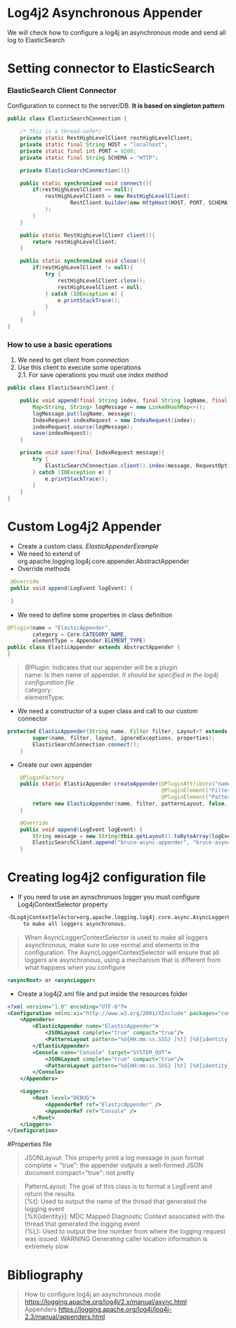 # Log4j2 Asynchronous Appender
We will check how to configure a log4j an asynchronous mode and send all log to ElasticSearch

# Setting connector to ElasticSearch 
### ElasticSearch Client Connector  
Configuration to connect to the server/DB. **It is based on singleton pattern**
```java
public class ElasticSearchConnection {

    /* This is a thread-safe*/
    private static RestHighLevelClient restHighLevelClient;
    private static final String HOST = "localhost";
    private static final int PORT = 9200;
    private static final String SCHEMA = "HTTP";

    private ElasticSearchConnection(){}

    public static synchronized void connect(){
        if(restHighLevelClient == null){
            restHighLevelClient = new RestHighLevelClient(
                    RestClient.builder(new HttpHost(HOST, PORT, SCHEMA))
            );
        }
    }

    public static RestHighLevelClient client(){
        return restHighLevelClient;
    }

    public static synchronized void close(){
        if(restHighLevelClient != null){
            try {
                restHighLevelClient.close();
                restHighLevelClient = null;
            } catch (IOException e) {
                e.printStackTrace();
            }
        }
    }
}  
```
### How to use a basic operations
1. We need to get client from connection
2. Use this client to execute some operations  
    2.1. For save operations you must use *index method* 
````java
public class ElasticSearchClient {

    public void append(final String index, final String logName, final String message) {
        Map<String, String> logMessage = new LinkedHashMap<>();
        logMessage.put(logName, message);
        IndexRequest indexRequest = new IndexRequest(index);
        indexRequest.source(logMessage);
        save(indexRequest);
    }

    private void save(final IndexRequest message){
        try {
            ElasticSearchConnection.client().index(message, RequestOptions.DEFAULT);
        } catch (IOException e) {
            e.printStackTrace();
        }
    }
}
````

# Custom Log4j2 Appender
- Create a custom class. *ElasticAppenderExample* 
- We need to extend of org.apache.logging.log4j.core.appender.AbstractAppender
- Override methods
```java
 @Override
 public void append(LogEvent logEvent) {
        
 }
``` 
- We need to define some properties in class definition
```java
@Plugin(name = "ElasticAppender",
        category = Core.CATEGORY_NAME,
        elementType = Appender.ELEMENT_TYPE)
public class ElasticAppender extends AbstractAppender {
}
```
> @Plugin: Indicates that our appender will be a plugin  
> name: Is then name of appender. *It should be specified in the log4j configuration file*   
> category:   
> elementType:   
- We need a constructor of a super class and call to our custom connector
```java
protected ElasticAppender(String name, Filter filter, Layout<? extends Serializable> layout, boolean ignoreExceptions, Property[] properties) {
        super(name, filter, layout, ignoreExceptions, properties);
        ElasticSearchConnection.connect();
    }
``` 
- Create our own appender
```java
    @PluginFactory
    public static ElasticAppender createAppender(@PluginAttribute("name") String name,
                                                 @PluginElement("Filters") Filter filter,
                                                 @PluginElement("PatternLayout") PatternLayout patternLayout) {
        return new ElasticAppender(name, filter, patternLayout, false, new Property[2]);
    }

    @Override
    public void append(LogEvent logEvent) {
        String message = new String(this.getLayout().toByteArray(logEvent));
        ElasticSearchClient.append("bruce-async-appender", "bruce-async-log", message);
    }
``` 

# Creating log4j2 configuration file
- If you need to use an aynschronuos logger you must configure Log4jContextSelector property
```dtd
-DLog4jContextSelector=org.apache.logging.log4j.core.async.AsyncLoggerContextSelector
     to make all loggers asynchronous.
```
> When AsyncLoggerContextSelector is used to make all loggers asynchronous, make sure to use normal <root> and <logger> elements in the configuration. The AsyncLoggerContextSelector will ensure that all loggers are asynchronous, using a mechanism that is different from what happens when you configure 
```xml
<asyncRoot> or <asyncLogger>
```
- Create a log4j2.xml file and put inside the resources folder
```xml
<?xml version="1.0" encoding="UTF-8"?>
<Configuration xmlns:xi="http://www.w3.org/2001/XInclude" packages="com.log4j2.custom.appender" status="WARN">
    <Appenders>
        <ElasticAppender name="ElasticAppender">
            <JSONLayout complete="true" compact="true"/>
            <PatternLayout pattern="%d{HH:mm:ss.SSS} [%t] [%X{identity}] %-5level %logger{36}(%L) - %msg%n" />
        </ElasticAppender>
        <Console name="Console" target="SYSTEM_OUT">
            <JSONLayout complete="true" compact="true"/>
            <PatternLayout pattern="%d{HH:mm:ss.SSS} [%t] [%X{identity}] %-5level %logger{36}(%L) - %msg%n" />
        </Console>
    </Appenders>

    <Loggers>
        <Root level="DEBUG">
            <AppenderRef ref="ElasticAppender" />
            <AppenderRef ref="Console" />
        </Root>
    </Loggers>
</Configuration>
```

#Properties file
> JSONLayout: This property print a log message in json format  
    complete = "true": the appender outputs a well-formed JSON document
    compact="true": not pretty  

> PatternLayout: The goal of this class is to format a LogEvent and return the results   
    [%t]: Used to output the name of the thread that generated the logging event   
    [%X{identity}]: MDC Mapped Diagnostic Context associated with the thread that generated the logging event   
    (%L): Used to output the line number from where the logging request was issued. WARNING Generating caller location information is extremely slow 

# Bibliography
> How to configure log4j an asynchronous mode
https://logging.apache.org/log4j/2.x/manual/async.html   
> Appenders
https://logging.apache.org/log4j/log4j-2.3/manual/appenders.html
